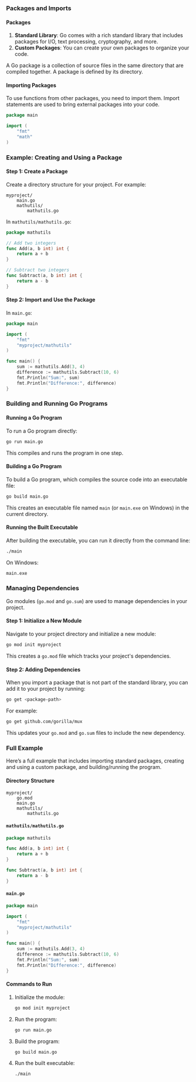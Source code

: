 

### Packages and Imports

#### Packages

1. **Standard Library**: Go comes with a rich standard library that includes packages for I/O, text processing, cryptography, and more.
2. **Custom Packages**: You can create your own packages to organize your code.

A Go package is a collection of source files in the same directory that are compiled together. A package is defined by its directory.

#### Importing Packages

To use functions from other packages, you need to import them. Import statements are used to bring external packages into your code.

```go
package main

import (
    "fmt"
    "math"
)
```

### Example: Creating and Using a Package

#### Step 1: Create a Package

Create a directory structure for your project. For example:

```
myproject/
    main.go
    mathutils/
        mathutils.go
```

In `mathutils/mathutils.go`:

```go
package mathutils

// Add two integers
func Add(a, b int) int {
    return a + b
}

// Subtract two integers
func Subtract(a, b int) int {
    return a - b
}
```

#### Step 2: Import and Use the Package

In `main.go`:

```go
package main

import (
    "fmt"
    "myproject/mathutils"
)

func main() {
    sum := mathutils.Add(3, 4)
    difference := mathutils.Subtract(10, 6)
    fmt.Println("Sum:", sum)
    fmt.Println("Difference:", difference)
}
```

### Building and Running Go Programs

#### Running a Go Program

To run a Go program directly:

```sh
go run main.go
```

This compiles and runs the program in one step.

#### Building a Go Program

To build a Go program, which compiles the source code into an executable file:

```sh
go build main.go
```

This creates an executable file named `main` (or `main.exe` on Windows) in the current directory.

#### Running the Built Executable

After building the executable, you can run it directly from the command line:

```sh
./main
```

On Windows:

```sh
main.exe
```

### Managing Dependencies

Go modules (`go.mod` and `go.sum`) are used to manage dependencies in your project.

#### Step 1: Initialize a New Module

Navigate to your project directory and initialize a new module:

```sh
go mod init myproject
```

This creates a `go.mod` file which tracks your project's dependencies.

#### Step 2: Adding Dependencies

When you import a package that is not part of the standard library, you can add it to your project by running:

```sh
go get <package-path>
```

For example:

```sh
go get github.com/gorilla/mux
```

This updates your `go.mod` and `go.sum` files to include the new dependency.

### Full Example

Here’s a full example that includes importing standard packages, creating and using a custom package, and building/running the program.

#### Directory Structure

```
myproject/
    go.mod
    main.go
    mathutils/
        mathutils.go
```

#### `mathutils/mathutils.go`

```go
package mathutils

func Add(a, b int) int {
    return a + b
}

func Subtract(a, b int) int {
    return a - b
}
```

#### `main.go`

```go
package main

import (
    "fmt"
    "myproject/mathutils"
)

func main() {
    sum := mathutils.Add(3, 4)
    difference := mathutils.Subtract(10, 6)
    fmt.Println("Sum:", sum)
    fmt.Println("Difference:", difference)
}
```

#### Commands to Run

1. Initialize the module:

    ```sh
    go mod init myproject
    ```

2. Run the program:

    ```sh
    go run main.go
    ```

3. Build the program:

    ```sh
    go build main.go
    ```

4. Run the built executable:

    ```sh
    ./main
    ```

